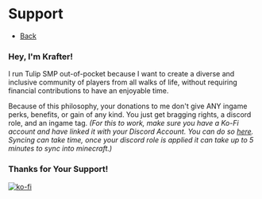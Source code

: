 # Support

- [Back](/)

### Hey, I'm Krafter!

I run Tulip SMP out-of-pocket because I want to create a diverse and inclusive community of players from all walks of life, without requiring financial contributions to have an enjoyable time. 

Because of this philosophy, your donations to me don't give ANY ingame perks, benefits, or gain of any kind. You just get bragging rights, a discord role, and an ingame tag. *(For this to work, make sure you have a Ko-Fi account and have linked it with your Discord Account. You can do so [here](https://ko-fi.com/Discord/Settings). Syncing can take time, once your discord role is applied it can take up to 5 minutes to sync into minecraft.)*

### Thanks for Your Support!
[![ko-fi](https://ko-fi.com/img/githubbutton_sm.svg)](https://ko-fi.com/G2G5DO1DO)
